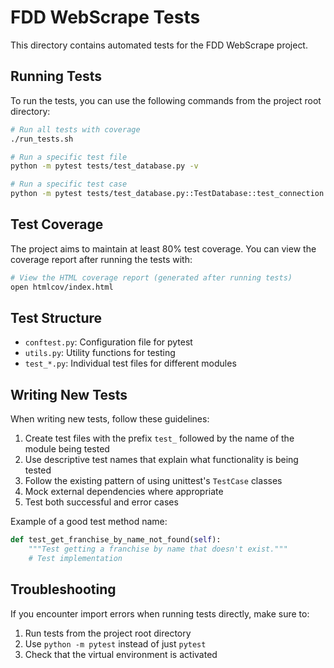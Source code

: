 # FDD WebScrape Tests

This directory contains automated tests for the FDD WebScrape project.

## Running Tests

To run the tests, you can use the following commands from the project root directory:

```bash
# Run all tests with coverage
./run_tests.sh

# Run a specific test file
python -m pytest tests/test_database.py -v

# Run a specific test case
python -m pytest tests/test_database.py::TestDatabase::test_connection -v
```

## Test Coverage

The project aims to maintain at least 80% test coverage. You can view the coverage report after running the tests with:

```bash
# View the HTML coverage report (generated after running tests)
open htmlcov/index.html
```

## Test Structure

- `conftest.py`: Configuration file for pytest
- `utils.py`: Utility functions for testing
- `test_*.py`: Individual test files for different modules

## Writing New Tests

When writing new tests, follow these guidelines:

1. Create test files with the prefix `test_` followed by the name of the module being tested
2. Use descriptive test names that explain what functionality is being tested
3. Follow the existing pattern of using unittest's `TestCase` classes
4. Mock external dependencies where appropriate
5. Test both successful and error cases

Example of a good test method name:
```python
def test_get_franchise_by_name_not_found(self):
    """Test getting a franchise by name that doesn't exist."""
    # Test implementation
```

## Troubleshooting

If you encounter import errors when running tests directly, make sure to:

1. Run tests from the project root directory
2. Use `python -m pytest` instead of just `pytest`
3. Check that the virtual environment is activated 